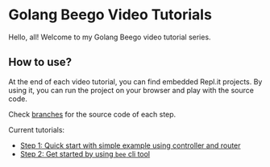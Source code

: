 # Golang Beego Video Tutorials

Hello, all! Welcome to my Golang Beego video tutorial series.

## How to use?

At the end of each video tutorial, you can find embedded Repl.it projects. By using it, you can run the project on your browser and play with the source code.

Check [branches](https://github.com/CoderVlogger/golang-beego-video-tutorials/branches/all) for the source code of each step.

Current tutorials:

- [Step 1: Quick start with simple example using controller and router](https://kananrahimov.com/post/build-an-app-with-go-beego-controller-router-part-1/)
- [Step 2: Get started by using `bee` cli tool](https://kananrahimov.com/post/golang-beego-tutorial-start-with-beego-and-cli-part1/)

